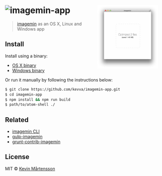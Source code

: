 # <img src="https://cloud.githubusercontent.com/assets/709159/2954693/97fa771a-da76-11e3-90ac-07fbc5ca943f.png" alt="imagemin-app"> <img src="media/screenshot.png" width="200" align="right">

> [imagemin](https://github.com/kevva/imagemin) as an OS X, Linux and Windows app


## Install

Install using a binary:

* [OS X binary](https://github.com/kevva/imagemin-app/releases/download/0.0.2/imagemin-app-darwin.zip)
* [Windows binary](https://github.com/kevva/imagemin-app/releases/download/0.0.2/imagemin-app-win32.zip)

Or run it manually by following the instructions below:

```sh
$ git clone https://github.com/kevva/imagemin-app.git
$ cd imagemin-app
$ npm install && npm run build
$ path/to/atom-shell ./
```


## Related

- [imagemin CLI](https://github.com/kevva/imagemin#cli)
- [gulp-imagemin](https://github.com/sindresorhus/gulp-imagemin)
- [grunt-contrib-imagemin](https://github.com/gruntjs/grunt-contrib-imagemin)


## License

MIT © [Kevin Mårtensson](https://github.com/kevva)
